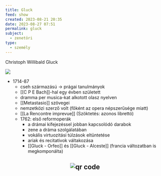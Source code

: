 ```yaml
---
title: Gluck
feed: show
created: 2023-08-21 20:35
date: 2023-08-27 07:51
permalink: gluck
subject:
  - zenetöri
type:
  - személy
---
```


Christoph Willibald Gluck

![](https://g.denik.cz/13/31/mostgluack_denik-630-16x9.jpg)

- 1714-87
	- cseh származású -> prágai tanulmányok
	- [[C P E Bach]]-hal egy évben született
	- dramma per musica-kat alkotott olasz nyelven
	- [[Metastasio]] szövegei
	- nemzetközi szerző volt (főként az opera népszerűsége miatt)
	- [[La Rencontre imprevue]] (Szöktetés: azonos librettó)
	- 1762: első reformoperák
		- a drámai kifejezéssel jobban kapcsolódó darabok
		- zene a dráma szolgálatában
		- vokális virtuozitási túlzások eltüntetése
		- ariak és recitativok váltakozása
		- [[Gluck - Orfeo]] és [[Gluck - Alceste]] (francia változatban is megkomponálta)



## <p style="text-align: center;"><img src="https://chart.googleapis.com/chart?cht=qr&chl=https://notes.andrasdenes.com/gluck&chs=180x180&choe=UTF-8&chld=L|2" alt="qr code"></p>

